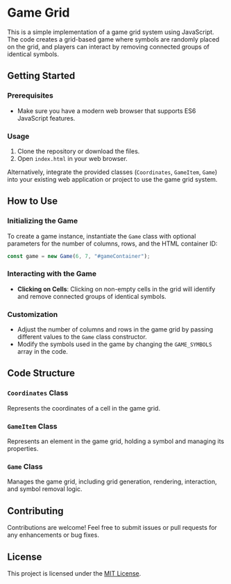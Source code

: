 # Game Grid

This is a simple implementation of a game grid system using JavaScript. The code creates a grid-based game where symbols are randomly placed on the grid, and players can interact by removing connected groups of identical symbols.

## Getting Started

### Prerequisites

- Make sure you have a modern web browser that supports ES6 JavaScript features.

### Usage

1. Clone the repository or download the files.
2. Open `index.html` in your web browser.

Alternatively, integrate the provided classes (`Coordinates`, `GameItem`, `Game`) into your existing web application or project to use the game grid system.

## How to Use

### Initializing the Game

To create a game instance, instantiate the `Game` class with optional parameters for the number of columns, rows, and the HTML container ID:

```javascript
const game = new Game(6, 7, "#gameContainer");
```

### Interacting with the Game

- **Clicking on Cells**: Clicking on non-empty cells in the grid will identify and remove connected groups of identical symbols.

### Customization

- Adjust the number of columns and rows in the game grid by passing different values to the `Game` class constructor.
- Modify the symbols used in the game by changing the `GAME_SYMBOLS` array in the code.

## Code Structure

### `Coordinates` Class

Represents the coordinates of a cell in the game grid.

### `GameItem` Class

Represents an element in the game grid, holding a symbol and managing its properties.

### `Game` Class

Manages the game grid, including grid generation, rendering, interaction, and symbol removal logic.

## Contributing

Contributions are welcome! Feel free to submit issues or pull requests for any enhancements or bug fixes.

## License

This project is licensed under the [MIT License](LICENSE).